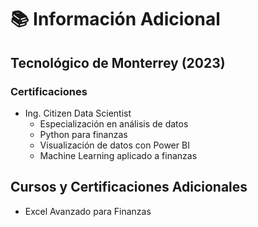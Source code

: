# 📚 Información Adicional

## Tecnológico de Monterrey (2023)

### Certificaciones

- Ing. Citizen Data Scientist
  - Especialización en análisis de datos
  - Python para finanzas
  - Visualización de datos con Power BI
  - Machine Learning aplicado a finanzas

## Cursos y Certificaciones Adicionales

- Excel Avanzado para Finanzas

